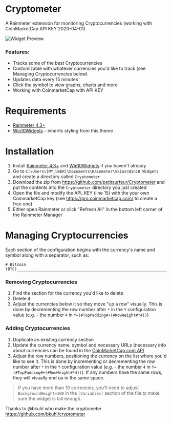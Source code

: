 # Cryptometer

A Rainmeter extension for monitoring Cryptocurrencies (working with CoinMarketCap API KEY 2020-04-01).

![Widget Preview](https://i.ibb.co/k1wvn9y/2020-04-03-21h00-49.png)

### Features:

 * Tracks some of the best Cryptocurrencies
 * Customizable with whatever currencies you'd like to track (see Managing Cryptocurrencies below)
 * Updates data every 15 minutes
 * Click the symbol to view graphs, charts and more
 * Working with CoinmarketCap with API KEY

# Requirements
 * [Rainmeter 4.3+](https://www.rainmeter.net)
 * [Win10Widgets](http://win10widgets.com) - inherits styling from this theme

# Installation

 1. Install [Rainmeter 4.3+](https://www.rainmeter.net) and [Win10Widgets](http://win10widgets.com) if you haven't already
 2. Go to `C:\Users\[MY_USER]\Documents\Rainmeter\Skins\Win10 Widgets` and create a directory called `Cryptometer`
 3. Download the zip from https://github.com/petitsurfeur/Cryptometer and put the contents into the `Cryptometer` directory you just created
 4. Open the file and modify the API_KEY (line 15) with the your own CoinmarketCap key (see https://pro.coinmarketcap.com/ to create a free one)
 4. Either open Rainmeter or click "Refresh All" in the bottom left corner of the Rainmeter Manager
 
# Managing Cryptocurrencies

Each section of the configuration begins with the currency's name and symbol along with a separator, such as:

```
# Bitcoin (BTC)__________________________________________________________________
```
 
### Removing Cryptocurrencies

 1. Find the section for the currency you'd like to delete
 2. Delete it
 3. Adjust the currencies below it so they move "up a row" visually.  This is done by decrementing the row number after `*` in the `Y` configuration value (e.g. - the number `4` in `Y=(#TopPadding#+(#RowHeight#*4))`)

### Adding Cryptocurrencies

 1. Duplicate an existing currency section
 2. Update the currency name, symbol and necessary URLs (necessary info about currencies can be found in the [CoinMarketCap.com API](https://coinmarketcap.com/api/documentation/v1/)
 3. Adjust the row numbers, positioning the currency on the list where you'd like to see it.  This is done by incrementing or decrementing the row number after `*` in the `Y` configuration value (e.g. - the number `4` in `Y=(#TopPadding#+(#RowHeight#*4))`).  If any numbers have the same rows, they will visually end up in the same space.
 
  > If you have more than 10 currencies, you'll need to adjust `BackgroundHeight=300` in the `[Variables]` section of the file to make sure the widget is tall enough.

Thanks to @bkuhl who make the cryptometer https://github.com/bkuhl/cryptometer
